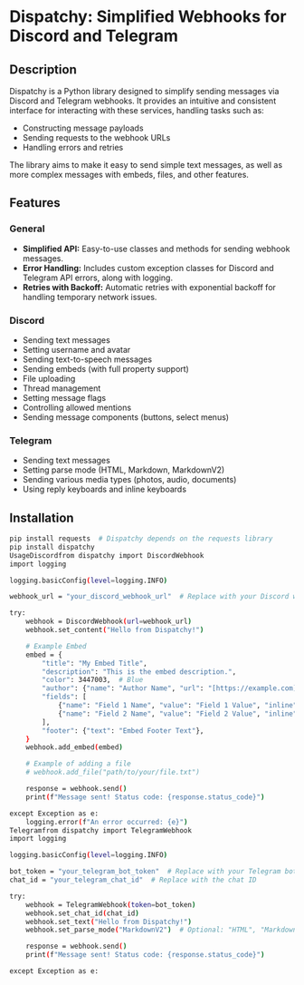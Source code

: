 # Dispatchy: Simplified Webhooks for Discord and Telegram

## Description

Dispatchy is a Python library designed to simplify sending messages via Discord and Telegram webhooks. It provides an intuitive and consistent interface for interacting with these services, handling tasks such as:

* Constructing message payloads
* Sending requests to the webhook URLs
* Handling errors and retries

The library aims to make it easy to send simple text messages, as well as more complex messages with embeds, files, and other features.

## Features

### General

* **Simplified API:** Easy-to-use classes and methods for sending webhook messages.
* **Error Handling:** Includes custom exception classes for Discord and Telegram API errors, along with logging.
* **Retries with Backoff:** Automatic retries with exponential backoff for handling temporary network issues.

### Discord

* Sending text messages
* Setting username and avatar
* Sending text-to-speech messages
* Sending embeds (with full property support)
* File uploading
* Thread management
* Setting message flags
* Controlling allowed mentions
* Sending message components (buttons, select menus)

### Telegram

* Sending text messages
* Setting parse mode (HTML, Markdown, MarkdownV2)
* Sending various media types (photos, audio, documents)
* Using reply keyboards and inline keyboards

## Installation

```bash
pip install requests  # Dispatchy depends on the requests library
pip install dispatchy
UsageDiscordfrom dispatchy import DiscordWebhook
import logging

logging.basicConfig(level=logging.INFO)

webhook_url = "your_discord_webhook_url"  # Replace with your Discord webhook URL

try:
    webhook = DiscordWebhook(url=webhook_url)
    webhook.set_content("Hello from Dispatchy!")

    # Example Embed
    embed = {
        "title": "My Embed Title",
        "description": "This is the embed description.",
        "color": 3447003,  # Blue
        "author": {"name": "Author Name", "url": "[https://example.com](https://example.com)"},
        "fields": [
            {"name": "Field 1 Name", "value": "Field 1 Value", "inline": True},
            {"name": "Field 2 Name", "value": "Field 2 Value", "inline": True},
        ],
        "footer": {"text": "Embed Footer Text"},
    }
    webhook.add_embed(embed)

    # Example of adding a file
    # webhook.add_file("path/to/your/file.txt")

    response = webhook.send()
    print(f"Message sent! Status code: {response.status_code}")

except Exception as e:
    logging.error(f"An error occurred: {e}")
Telegramfrom dispatchy import TelegramWebhook
import logging

logging.basicConfig(level=logging.INFO)

bot_token = "your_telegram_bot_token"  # Replace with your Telegram bot token
chat_id = "your_telegram_chat_id"  # Replace with the chat ID

try:
    webhook = TelegramWebhook(token=bot_token)
    webhook.set_chat_id(chat_id)
    webhook.set_text("Hello from Dispatchy!")
    webhook.set_parse_mode("MarkdownV2")  # Optional: "HTML", "Markdown", "MarkdownV2"

    response = webhook.send()
    print(f"Message sent! Status code: {response.status_code}")

except Exception as e:
